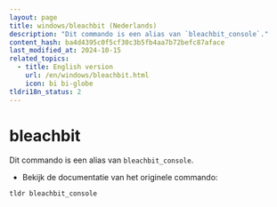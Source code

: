 ```yaml
---
layout: page
title: windows/bleachbit (Nederlands)
description: "Dit commando is een alias van `bleachbit_console`."
content_hash: ba4d4395c0f5cf30c3b5fb4aa7b72befc87aface
last_modified_at: 2024-10-15
related_topics:
  - title: English version
    url: /en/windows/bleachbit.html
    icon: bi bi-globe
tldri18n_status: 2
---
```

# bleachbit

Dit commando is een alias van `bleachbit_console`.

- Bekijk de documentatie van het originele commando:

`tldr bleachbit_console`
